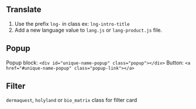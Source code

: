 ## Translate

1. Use the prefix `lng-` in class 
   ex: `lng-intro-title`
2. Add a new language value to `lang.js` or `lang-product.js` file.

## Popup

Popup block: `<div id="unique-name-popup" class="popup"></div>`
Button: `<a href="#unique-name-popup" class="popup-link"></a>`

## Filter

`dermaquest`, `holyland` or `bio_matrix` class for filter card

